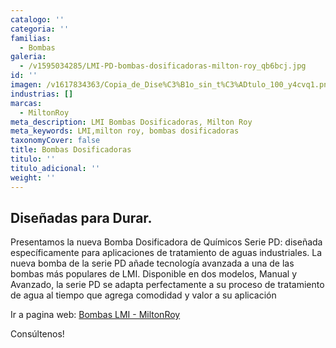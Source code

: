 ```yaml
---
catalogo: ''
categoria: ''
familias:
  - Bombas
galeria:
  - /v1595034285/LMI-PD-bombas-dosificadoras-milton-roy_qb6bcj.jpg
id: ''
imagen: /v1617834363/Copia_de_Dise%C3%B1o_sin_t%C3%ADtulo_100_y4cvq1.png
industrias: []
marcas:
  - MiltonRoy
meta_description: LMI Bombas Dosificadoras, Milton Roy
meta_keywords: LMI,milton roy, bombas dosificadoras
taxonomyCover: false
title: Bombas Dosificadoras
titulo: ''
titulo_adicional: ''
weight: ''
---
```

## **Diseñadas para Durar.**

Presentamos la nueva Bomba Dosificadora de Químicos Serie PD: diseñada específicamente para aplicaciones de tratamiento de aguas industriales. La nueva bomba de la serie PD añade tecnología avanzada a una de las bombas más populares de LMI. Disponible en dos modelos, Manual y Avanzado, la serie PD se adapta perfectamente a su proceso de tratamiento de agua al tiempo que agrega comodidad y valor a su aplicación

Ir a pagina web: [Bombas LMI - MiltonRoy](https://www.lmipumps.com/es/ "Bombas LMI")

Consúltenos!
